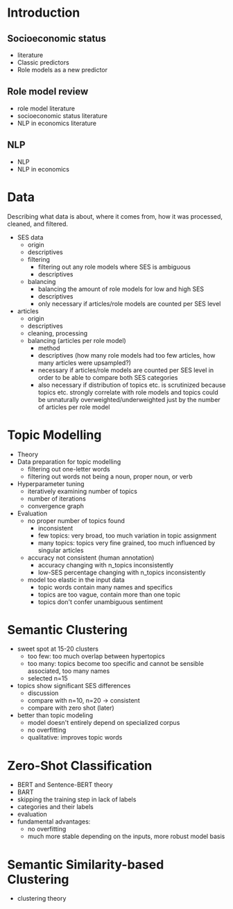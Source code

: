 # Introduction
## Socioeconomic status
- literature
- Classic predictors
- Role models as a new predictor

## Role model review
- role model literature
- socioeconomic status literature
- NLP in economics literature

## NLP
- NLP
- NLP in economics


# Data
Describing what data is about, where it comes from, how it was processed, cleaned, and filtered.
- SES data
    - origin
    - descriptives
    - filtering
        - filtering out any role models where SES is ambiguous
        - descriptives
    - balancing
        - balancing the amount of role models for low and high SES
        - descriptives
        - only necessary if articles/role models are counted per SES level
- articles
    - origin
    - descriptives
    - cleaning, processing
    - balancing (articles per role model)
        - method
        - descriptives (how many role models had too few articles, how many articles were upsampled?)
        - necessary if articles/role models are counted per SES level in order to be able to compare both SES categories
        - also necessary if distribution of topics etc. is scrutinized because topics etc. strongly correlate with role models and topics could be unnaturally overweighted/underweighted just by the number of articles per role model


# Topic Modelling
- Theory
- Data preparation for topic modelling
    - filtering out one-letter words
    - filtering out words not being a noun, proper noun, or verb
- Hyperparameter tuning
    - iteratively examining number of topics
    - number of iterations
    - convergence graph
- Evaluation
    - no proper number of topics found
        - inconsistent
        - few topics: very broad, too much variation in topic assignment
        - many topics: topics very fine grained, too much influenced by singular articles
    - accuracy not consistent (human annotation)
        - accuracy changing with n_topics inconsistently
        - low-SES percentage changing with n_topics inconsistently
    - model too elastic in the input data
        - topic words contain many names and specifics
        - topics are too vague, contain more than one topic
        - topics don't confer unambiguous sentiment

# Semantic Clustering
- sweet spot at 15-20 clusters
    - too few: too much overlap between hypertopics
    - too many: topics become too specific and cannot be sensible associated, too many names
    - selected n=15
- topics show significant SES differences
    - discussion
    - compare with n=10, n=20 -> consistent
    - compare with zero shot (later)
- better than topic modeling
    - model doesn't entirely depend on specialized corpus
    - no overfitting
    - qualitative: improves topic words


# Zero-Shot Classification
- BERT and Sentence-BERT theory
- BART
- skipping the training step in lack of labels
- categories and their labels
- evaluation
- fundamental advantages:
    - no overfitting
    - much more stable depending on the inputs, more robust model basis


# Semantic Similarity-based Clustering
- clustering theory